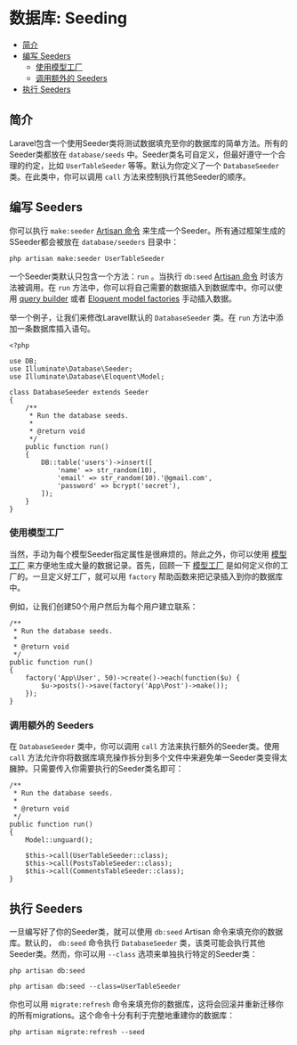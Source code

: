 # 数据库: Seeding

- [简介](#introduction)
- [编写 Seeders](#writing-seeders)
    - [使用模型工厂](#using-model-factories)
    - [调用额外的 Seeders](#calling-additional-seeders)
- [执行 Seeders](#running-seeders)

<a name="introduction"></a>
## 简介

Laravel包含一个使用Seeder类将测试数据填充至你的数据库的简单方法。所有的Seeder类都放在 `database/seeds` 中。Seeder类名可自定义，但最好遵守一个合理的约定，比如 `UserTableSeeder` 等等。默认为你定义了一个 `DatabaseSeeder` 类。在此类中，你可以调用 `call` 方法来控制执行其他Seeder的顺序。

<a name="writing-seeders"></a>
## 编写 Seeders

你可以执行 `make:seeder` [Artisan 命令](/docs/{{version}}/artisan) 来生成一个Seeder。所有通过框架生成的SSeeder都会被放在 `database/seeders` 目录中：

    php artisan make:seeder UserTableSeeder

一个Seeder类默认只包含一个方法：`run` 。当执行 `db:seed` [Artisan 命令](/docs/{{version}}/artisan) 时该方法被调用。在 `run` 方法中，你可以将自己需要的数据插入到数据库中。你可以使用 [query builder](/docs/{{version}}/queries) 或者 [Eloquent model factories](/docs/{{version}}/testing#model-factories) 手动插入数据。

举一个例子，让我们来修改Laravel默认的 `DatabaseSeeder` 类。在 `run` 方法中添加一条数据库插入语句。

    <?php

    use DB;
    use Illuminate\Database\Seeder;
    use Illuminate\Database\Eloquent\Model;

    class DatabaseSeeder extends Seeder
    {
        /**
         * Run the database seeds.
         *
         * @return void
         */
        public function run()
        {
            DB::table('users')->insert([
                'name' => str_random(10),
                'email' => str_random(10).'@gmail.com',
                'password' => bcrypt('secret'),
            ]);
        }
    }

<a name="using-model-factories"></a>
### 使用模型工厂

当然，手动为每个模型Seeder指定属性是很麻烦的。除此之外，你可以使用 [模型工厂](/docs/{{version}}/testing#model-factories) 来方便地生成大量的数据记录。首先，回顾一下 [模型工厂](/docs/{{version}}/testing#model-factories) 是如何定义你的工厂的。一旦定义好工厂，就可以用 `factory` 帮助函数来把记录插入到你的数据库中。

例如，让我们创建50个用户然后为每个用户建立联系：

    /**
     * Run the database seeds.
     *
     * @return void
     */
    public function run()
    {
        factory('App\User', 50)->create()->each(function($u) {
            $u->posts()->save(factory('App\Post')->make());
        });
    }

<a name="calling-additional-seeders"></a>
### 调用额外的 Seeders

在 `DatabaseSeeder` 类中，你可以调用 `call` 方法来执行额外的Seeder类。使用 `call` 方法允许你将数据库填充操作拆分到多个文件中来避免单一Seeder类变得太臃肿。只需要传入你需要执行的Seeder类名即可：

    /**
     * Run the database seeds.
     *
     * @return void
     */
    public function run()
    {
        Model::unguard();

        $this->call(UserTableSeeder::class);
        $this->call(PostsTableSeeder::class);
        $this->call(CommentsTableSeeder::class);
    }

<a name="running-seeders"></a>
## 执行 Seeders

一旦编写好了你的Seeder类，就可以使用 `db:seed` Artisan 命令来填充你的数据库。默认的， `db:seed` 命令执行 `DatabaseSeeder` 类，该类可能会执行其他Seeder类。然而，你可以用 `--class` 选项来单独执行特定的Seeder类：

    php artisan db:seed

    php artisan db:seed --class=UserTableSeeder

你也可以用 `migrate:refresh` 命令来填充你的数据库，这将会回滚并重新迁移你的所有migrations。这个命令十分有利于完整地重建你的数据库：

    php artisan migrate:refresh --seed
